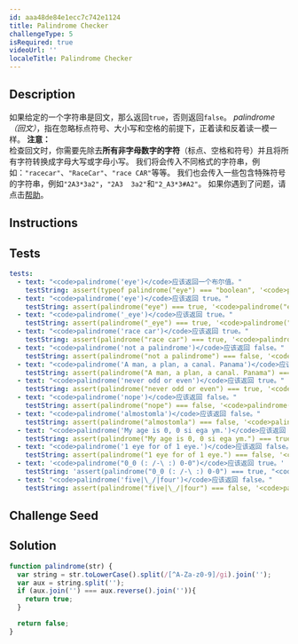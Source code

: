 ```yaml
---
id: aaa48de84e1ecc7c742e1124
title: Palindrome Checker
challengeType: 5
isRequired: true
videoUrl: ''
localeTitle: Palindrome Checker
---
```


## Description
<section id='description'>
如果给定的一个字符串是回文，那么返回<code>true</code>，否则返回<code>false</code>。
<dfn>palindrome（回文）</dfn>，指在忽略标点符号、大小写和空格的前提下，正着读和反着读一模一样。
<strong>注意：</strong><br>检查回文时，你需要先除去<strong>所有非字母数字的字符</strong>（标点、空格和符号）并且将所有字符转换成字母大写或字母小写。
我们将会传入不同格式的字符串，例如：<code>"racecar"</code>、<code>"RaceCar"</code>、<code>"race CAR"</code>等等。
我们也会传入一些包含特殊符号的字符串，例如<code>"2A3*3a2"</code>，<code>"2A3  3a2"</code>和<code>"2_A3*3#A2"</code>。
如果你遇到了问题，请点击<a href='https://forum.freecodecamp.one/t/topic/157' target='_blank'>帮助</a>。
</section>

## Instructions
<section id='instructions'>

</section>

## Tests
<section id='tests'>

```yml
tests:
  - text: "<code>palindrome('eye')</code>应该返回一个布尔值。"
    testString: assert(typeof palindrome("eye") === "boolean", '<code>palindrome("eye")</code>应该返回一个布尔值。');
  - text: "<code>palindrome('eye')</code>应该返回 true。"
    testString: assert(palindrome("eye") === true, '<code>palindrome("eye")</code>应该返回 true。');
  - text: "<code>palindrome('_eye')</code>应该返回 true。"
    testString: assert(palindrome("_eye") === true, '<code>palindrome("_eye")</code>应该返回 true。');
  - text: "<code>palindrome('race car')</code>应该返回 true。"
    testString: assert(palindrome("race car") === true, '<code>palindrome("race car")</code>应该返回 true。');
  - text: "<code>palindrome('not a palindrome')</code>应该返回 false。"
    testString: assert(palindrome("not a palindrome") === false, '<code>palindrome("not a palindrome")</code>应该返回 false。');
  - text: "<code>palindrome('A man, a plan, a canal. Panama')</code>应该返回 true。"
    testString: assert(palindrome("A man, a plan, a canal. Panama") === true, '<code>palindrome("A man, a plan, a canal. Panama")</code>应该返回 true。');
  - text: "<code>palindrome('never odd or even')</code>应该返回 true。"
    testString: assert(palindrome("never odd or even") === true, '<code>palindrome("never odd or even")</code>应该返回 true。');
  - text: "<code>palindrome('nope')</code>应该返回 false。"
    testString: assert(palindrome("nope") === false, '<code>palindrome("nope")</code>应该返回 false。');
  - text: "<code>palindrome('almostomla')</code>应该返回 false。"
    testString: assert(palindrome("almostomla") === false, '<code>palindrome("almostomla")</code>应该返回 false。');
  - text: "<code>palindrome('My age is 0, 0 si ega ym.')</code>应该返回 true。"
    testString: assert(palindrome("My age is 0, 0 si ega ym.") === true, '<code>palindrome("My age is 0, 0 si ega ym.")</code>应该返回 true。');
  - text: "<code>palindrome('1 eye for of 1 eye.')</code>应该返回 false。"
    testString: assert(palindrome("1 eye for of 1 eye.") === false, '<code>palindrome("1 eye for of 1 eye.")</code>应该返回 false。');
  - text: '<code>palindrome("0_0 (: /-\ :) 0-0")</code>应该返回 true。'
    testString: 'assert(palindrome("0_0 (: /-\ :) 0-0") === true, "<code>palindrome("0_0 (: /-\ :) 0-0")</code>应该返回 true。");'
  - text: "<code>palindrome('five|\_/|four')</code>应该返回 false。"
    testString: assert(palindrome("five|\_/|four") === false, '<code>palindrome("five|\_/|four")</code>应该返回 false。');

```

</section>

## Challenge Seed
<section id='challengeSeed'>















</section>

## Solution
<section id='solution'>

```js
function palindrome(str) {
  var string = str.toLowerCase().split(/[^A-Za-z0-9]/gi).join('');
  var aux = string.split('');
  if (aux.join('') === aux.reverse().join('')){
    return true;
  }

  return false;
}
```

</section>
              